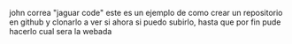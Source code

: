 john correa "jaguar code"
este es un ejemplo de como crear un repositorio en github y clonarlo
a ver si ahora si puedo subirlo, hasta que por fin pude hacerlo
cual sera la webada


